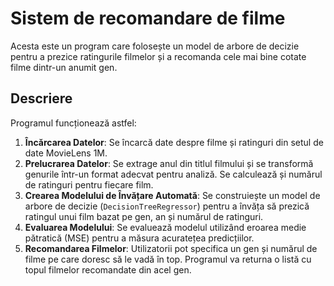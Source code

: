 # Sistem de recomandare de filme

Acesta este un program care folosește un model de arbore de decizie pentru a prezice ratingurile filmelor și a recomanda cele mai bine cotate filme dintr-un anumit gen.

## Descriere

Programul funcționează astfel:

1. **Încărcarea Datelor**: Se încarcă date despre filme și ratinguri din setul de date MovieLens 1M.
2. **Prelucrarea Datelor**: Se extrage anul din titlul filmului și se transformă genurile într-un format adecvat pentru analiză. Se calculează și numărul de ratinguri pentru fiecare film.
3. **Crearea Modelului de Învățare Automată**: Se construiește un model de arbore de decizie (`DecisionTreeRegressor`) pentru a învăța să prezică ratingul unui film bazat pe gen, an și numărul de ratinguri.
4. **Evaluarea Modelului**: Se evaluează modelul utilizând eroarea medie pătratică (MSE) pentru a măsura acuratețea predicțiilor.
5. **Recomandarea Filmelor**: Utilizatorii pot specifica un gen și numărul de filme pe care doresc să le vadă în top. Programul va returna o listă cu topul filmelor recomandate din acel gen.
